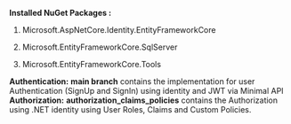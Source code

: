 **Installed NuGet Packages :**

1. Microsoft.AspNetCore.Identity.EntityFrameworkCore

2. Microsoft.EntityFrameworkCore.SqlServer

3. Microsoft.EntityFrameworkCore.Tools

**Authentication:**
        **main branch** contains the implementation for user Authentication  (SignUp and SignIn) using identity and JWT via Minimal API
**Authorization:**
        **authorization_claims_policies** contains the Authorization using .NET identity using User Roles, Claims and Custom Policies.
